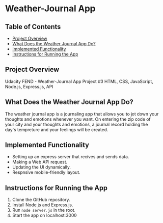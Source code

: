 # Weather-Journal App

## Table of Contents

* [Project Overview](#Project-Overview)
* [What Does the Weather Journal App Do?](#What-Does-the-Weather-Journal-App-Do?)
* [Implemented Functionality](#Implemented-Functionality)
* [Instructions for Running the App](#Instructions-for-Running-the-Blog)

## Project Overview

Udacity FEND - Weather-Journal App Project #3
HTML, CSS, JavaScript, Node.js, Express.js, API

## What Does the Weather Journal App Do?
The weather journal app is a journaling app that allows you to jot down your thoughts and emotions whenever you want. On entering the zip code of your city and your thoughts and emotions, a journal record holding the day's tempreture and your feelings will be created.

## Implemented Functionality

- Setting up an express server that recives and sends data.
- Making a Web API request.
- Updating the UI dynamically.
- Respnsive mobile-friendly layout.

## Instructions for Running the App

1. Clone the GitHub repository.
2. Install Node.js and Express.js.
3. Run ```node server.js``` in the root.
4. Start the app on localhost:3000